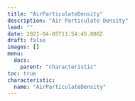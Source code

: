 ```yaml
---
title: "AirParticulateDensity"
description: "Air Particulate Density"
lead: ""
date: 2021-04-05T11:54:45.000Z
draft: false
images: []
menu:
  docs:
    parent: "characteristic"
toc: true
characteristic:
  name: "AirParticulateDensity"
---
```

